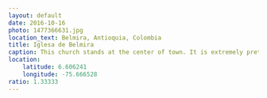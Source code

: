 ```yaml
---
layout: default
date: 2016-10-16
photo: 1477366631.jpg
location_text: Belmira, Antioquia, Colombia
title: Iglesa de Belmira
caption: This church stands at the center of town. It is extremely pretty and very big for such ridiculously small village.
location:
    latitude: 6.606241
    longitude: -75.666528
ratio: 1.33333
---
```

